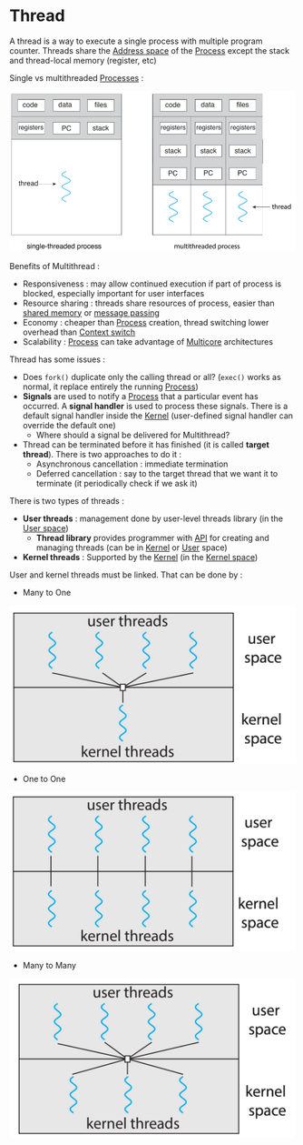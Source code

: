 # Thread

A thread is a way to execute a single process with multiple program counter. Threads share the [Address space](Address%20space.md) of the [Process](Process.md) except the stack and thread-local memory (register, etc)

Single vs multithreaded [Processes](Process.md) :

![](attachments/Pasted%20image%2020230611165006.png)

Benefits of Multithread :

- Responsiveness : may allow continued execution if part of process is blocked, especially important for user interfaces
- Resource sharing : threads share resources of process, easier than [shared memory](Concepts/IPC.md) or [message passing](Concepts/IPC.md)
- Economy : cheaper than [Process](Process.md) creation, thread switching lower overhead than [Context switch](Concepts/Context%20switch.md)
- Scalability : [Process](Process.md) can take advantage of [Multicore](Concepts/Multicore.md) architectures

Thread has some issues :

- Does `fork()` duplicate only the calling thread or all? (`exec()` works as normal, it replace entirely the running [Process](Process.md))
- **Signals** are used to notify a [Process](Process.md) that a particular event has occurred. A **signal handler** is used to process these signals. There is a default signal handler inside the [Kernel](Kernel.md) (user-defined signal handler can override the default one)
	- Where should a signal be delivered for Multithread?
- Thread can be terminated before it has finished (it is called **target thread**). There is two approaches to do it :
	- Asynchronous cancellation : immediate termination
	- Deferred cancellation : say to the target thread that we want it to terminate (it periodically check if we ask it)

There is two types of threads :

- **User threads** : management done by user-level threads library (in the [User space](Concepts/User%20mode.md))
	- **Thread library** provides programmer with [API](API.md) for creating and managing threads (can be in [Kernel](Concepts/Kernel%20mode.md) or [User](Concepts/User%20mode.md) space)
- **Kernel threads** : Supported by the [Kernel](Kernel.md) (in the [Kernel space](Concepts/Kernel%20mode.md))

User and kernel threads must be linked. That can be done by :

- Many to One

![](attachments/Pasted%20image%2020230611170814.png)

- One to One

![](attachments/Pasted%20image%2020230611170825.png)

- Many to Many

![](attachments/Pasted%20image%2020230611170834.png)
